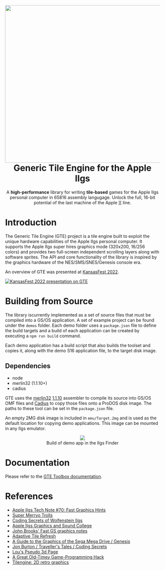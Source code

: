 <h1 align="center">
  <img src="https://raw.githubusercontent.com/lscharen/iigs-game-engine/master/.github/images/GTE_Logo.jpg" width="512px"/><br/>
  Generic Tile Engine for the Apple IIgs
</h1>
<p align="center">A <b>high-performance</b> library for writing <b>tile-based</b> games for the Apple IIgs personal computer in 65816 assembly langugage.  Unlock the full, 16-bit potential of the last machine of the Apple ][ line.</p>

# Introduction

The Generic Tile Engine (GTE) project is a tile engine built to exploit the unique hardware capabilities of the Apple IIgs personal computer.  It supports the Apple IIgs super hires graphics mode (320x200, 16/256 colors) and provides two full-screen independent scrolling layers along with software sprites.  The API and core functionality of the library is inspired by the graphics hardware of the NES/SMS/SNES/Genesis console era.

An overview of GTE was presented at [KansasFest 2022](http://www.youtube.com/watch?v=2x65JymFklk).

[![KansasFest 2022 presentation on GTE](http://img.youtube.com/vi/2x65JymFklk/3.jpg)](http://www.youtube.com/watch?v=2x65JymFklk "KansasFest 2022 25 GTE: A graphic engine for the IIgs - Lucas Scharenbroich")

# Building from Source

The library iscurrently implemented as a set of source files that must be compiled into a GS/OS application.  A set of example project can be found under the `demos` folder.  Each demo folder uses a `package.json` file to define the build targets and a build of each application can be created by executing a `npm run build` command.

Each demo application has a build script that also builds the toolset and copies it, along with the demo S16 application file, to the target disk image.

## Dependencies

* node
* merlin32 (1.1.10+)
* cadius

GTE uses the [merlin32](https://brutaldeluxe.fr/products/crossdevtools/merlin/) [1.1.10](https://github.com/digarok/merlin32/releases/tag/v1.1.10) assembler to compile its source into GS/OS OMF files and [Cadius](https://brutaldeluxe.fr/products/crossdevtools/cadius/index.html) to copy those files onto a ProDOS disk image. The paths to these tool can be set in the `package.json` file.

An empty 2MG disk image is included in `emu/Target.2mg` and is used as the default location for copying demo applications.  This image can be mounted in any IIgs emulator.

<p align="center">
  <img src="https://raw.githubusercontent.com/lscharen/iigs-game-engine/master/.github/images/finder.png"/><br/>
  Build of demo app in the IIgs Finder
</p>

# Documentation

Please refer to the <a href="https://lscharen.github.io/iigs-game-engine/toolboxref.html">GTE Toolbox documentation</a>.

# References

* [Apple IIgs Tech Note #70: Fast Graphics Hints](http://www.1000bit.it/support/manuali/apple/technotes/iigs/tn.iigs.070.html)
* [Super Merryo Trolls](http://garote.bdmonkeys.net/merryo_trolls/)
* [Coding Secrets of Wolfenstein IIgs](https://www.kansasfest.org/wp-content/uploads/2004-sheppy-wolf3d.pdf)
* [Apple IIgs Graphics and Sound College](https://www.kansasfest.org/wp-content/uploads/1992-heineman-gs.pdf)
* [John Brooks' Fast GS graphics notes](https://groups.google.com/g/comp.sys.apple2/c/6HWlRPkuuDY/m/NNc1msmmCwAJ)
* [Adaptive Tile Refresh](https://en.wikipedia.org/wiki/Adaptive_tile_refresh)
* [A Guide to the Graphics of the Sega Mega Drive / Genesis](https://rasterscroll.com/mdgraphics/)
* [Jon Burton / Traveller's Tales / Coding Secrets](https://ttjontt.wixsite.com/gamehut/coding-secrets)
* [Lou's Pseudo 3d Page](http://www.extentofthejam.com/pseudo/)
* [A Great Old-Timey Game-Programming Hack](https://blog.moertel.com/posts/2013-12-14-great-old-timey-game-programming-hack.html)
* [Tilengine: 2D retro graphics](https://www.tilengine.org/)
